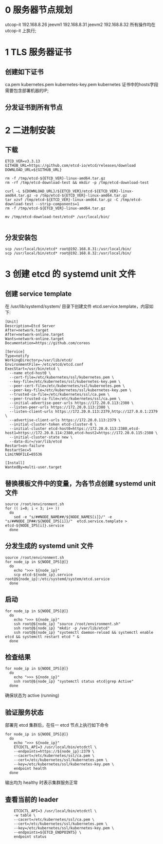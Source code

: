 # 0 服务器节点规划
utcop-it    192.168.8.26
jeevm1      192.168.8.31
jeevm2      192.168.8.32
所有操作均在 utcop-it 上执行;

# 1 TLS 服务器证书
## 创建如下证书
ca.pem kubernetes.pem kubernetes-key.pem
kubernetes 证书中的hosts字段需要包含部署机器的IP;
## 分发证书到所有节点


# 2 二进制安装
## 下载
```
ETCD_VER=v3.3.13
GITHUB_URL=https://github.com/etcd-io/etcd/releases/download
DOWNLOAD_URL=${GITHUB_URL}

rm -f /tmp/etcd-${ETCD_VER}-linux-amd64.tar.gz
rm -rf /tmp/etcd-download-test && mkdir -p /tmp/etcd-download-test

curl -L ${DOWNLOAD_URL}/${ETCD_VER}/etcd-${ETCD_VER}-linux-amd64.tar.gz -o /tmp/etcd-${ETCD_VER}-linux-amd64.tar.gz
tar xzvf /tmp/etcd-${ETCD_VER}-linux-amd64.tar.gz -C /tmp/etcd-download-test --strip-components=1
rm -f /tmp/etcd-${ETCD_VER}-linux-amd64.tar.gz

mv /tmp/etcd-download-test/etcd* /usr/local/bin/

```
```
```
## 分发安装包
```
scp /usr/local/bin/etcd* root@192.168.8.31:/usr/local/bin/
scp /usr/local/bin/etcd* root@192.168.8.32:/usr/local/bin/
```

# 3 创建 etcd 的 systemd unit 文件
## 创建 service template
在 /usr/lib/systemd/system/ 目录下创建文件 etcd.service.template，内容如下:
```
[Unit]
Description=Etcd Server
After=network.target
After=network-online.target
Wants=network-online.target
Documentation=https://github.com/coreos

[Service]
Type=notify
WorkingDirectory=/var/lib/etcd/
EnvironmentFile=-/etc/etcd/etcd.conf
ExecStart=/usr/bin/etcd \
  --name etcd-host0 \
  --cert-file=/etc/kubernetes/ssl/kubernetes.pem \
  --key-file=/etc/kubernetes/ssl/kubernetes-key.pem \
  --peer-cert-file=/etc/kubernetes/ssl/kubernetes.pem \
  --peer-key-file=/etc/kubernetes/ssl/kubernetes-key.pem \
  --trusted-ca-file=/etc/kubernetes/ssl/ca.pem \
  --peer-trusted-ca-file=/etc/kubernetes/ssl/ca.pem \
  --initial-advertise-peer-urls https://172.20.0.113:2380 \
  --listen-peer-urls https://172.20.0.113:2380 \
  --listen-client-urls https://172.20.0.113:2379,http://127.0.0.1:2379 \
  --advertise-client-urls https://172.20.0.113:2379 \
  --initial-cluster-token etcd-cluster-0 \
  --initial-cluster etcd-host0=https://172.20.0.113:2380,etcd-host1=https://172.20.0.114:2380,etcd-host2=https://172.20.0.115:2380 \
  --initial-cluster-state new \
  --data-dir=/var/lib/etcd
Restart=on-failure
RestartSec=5
LimitNOFILE=65536

[Install]
WantedBy=multi-user.target
```
## 替换模板文件中的变量，为各节点创建 systemd unit 文件
```
source /root/environment.sh
for (( i=0; i < 3; i++ ))
  do
    sed -e "s/##NODE_NAME##/${NODE_NAMES[i]}/" -e "s/##NODE_IP##/${NODE_IPS[i]}/"  etcd.service.template > etcd-${NODE_IPS[i]}.service 
  done
```
## 分发生成的 systemd unit 文件
```
source /root/environment.sh
for node_ip in ${NODE_IPS[@]}
  do
    echo ">>> ${node_ip}"
    scp etcd-${node_ip}.service root@${node_ip}:/etc/systemd/system/etcd.service
  done
```
##  启动
```
for node_ip in ${NODE_IPS[@]}
  do
    echo ">>> ${node_ip}"
    ssh root@${node_ip} "source /root/environment.sh"
    ssh root@${node_ip} "mkdir -p /var/lib/etcd"
    ssh root@${node_ip} "systemctl daemon-reload && systemctl enable etcd && systemctl restart etcd " &
  done
```

## 检查结果
```
for node_ip in ${NODE_IPS[@]}
  do
    echo ">>> ${node_ip}"
    ssh root@${node_ip} "systemctl status etcd|grep Active"
  done
```
确保状态为 active (running)

## 验证服务状态
部署完 etcd 集群后，在任一 etcd 节点上执行如下命令
```
for node_ip in ${NODE_IPS[@]}
  do
    echo ">>> ${node_ip}"
    ETCDCTL_API=3 /usr/local/bin/etcdctl \
    --endpoints=https://${node_ip}:2379 \
    --cacert=/etc/kubernetes/ssl/ca.pem \
    --cert=/etc/kubernetes/ssl/kubernetes.pem \
    --key=/etc/kubernetes/ssl/kubernetes-key.pem \
    endpoint health
  done
```
输出均为 healthy 时表示集群服务正常

## 查看当前的 leader
```
    ETCDCTL_API=3 /usr/local/bin/etcdctl \
    -w table \
    --cacert=/etc/kubernetes/ssl/ca.pem \
    --cert=/etc/kubernetes/ssl/kubernetes.pem \
    --key=/etc/kubernetes/ssl/kubernetes-key.pem \
    --endpoints=${ETCD_ENDPOINTS} \
    endpoint status 
```